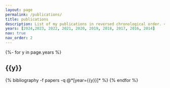 ```yaml
---
layout: page
permalink: /publications/
title: publications
description: List of my publications in reversed chronological order. <i>(Last update 24/05/2024)</i>
years: [2024,2023, 2022, 2021, 2020, 2019, 2018, 2017, 2016, 2014]
nav: true
nav_order: 2
---
```

<!-- _pages/publications.md -->
<div class="publications">

{%- for y in page.years %}
  <h2 class="year">{{y}}</h2>
  {% bibliography -f papers -q @*[year={{y}}]* %}
{% endfor %}

</div>
